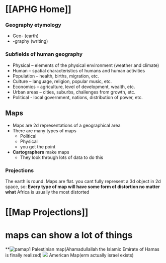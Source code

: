 # [[APHG Home]]

### Geography etymology
- Geo- (earth) 
- -graphy (writing)

### Subfields of human geography
- Physical – elements of the physical environment (weather and climate) 
- Human – spatial characteristics of humans and human activities
- Population – health, births, migration, etc.
- Culture – language, religion, popular music, etc.
- Economics – agriculture, level of development, wealth, etc.
- Urban areas – cities, suburbs, challenges from growth, etc.
- Political  - local government, nations, distribution of power, etc.

## Maps
- Maps are 2d representations of a geographical area
- There are many types of maps
	- Political
	- Physical
	- you get the point
- **Cartographers** make maps 
	- They look through lots of data to do this
### Projections
The earth is round. Maps are flat. you cant fully represent a 3d object in 2d space, so:
**Every type of map will have some form of distortion no matter what**
Africa is usually the most distorted
# [[Map Projections]]

# maps can show a lot of things
**![pamap1](https://lh7-rt.googleusercontent.com/slidesz/AGV_vUco6pCH7EZngSvDYtf6SXlBYA3G9FrVsBouWGgihu9byUt3YE7eYdaFv6FD6TQhdtk6pO6kvfPkPxXEXzFw0NFO8HV3KOxPUF1jyO6fQVLQnmvnoeILka7ONCjXgvmhzX_DGShw0UV5gpAXYE2ZItE8aRR_l7Q=s2048?key=1sZkp5wVuy1PrAAxkaYuDA)
Palestinian map(Ahamadullallah the Islamic Emirate of Hamas is finally realized)
![](https://lh7-rt.googleusercontent.com/slidesz/AGV_vUekN7C-HJm2Dl8LlZlmeAYmdAq3aBaePDp35I0WoeQKhDfh8KA6lr1OGGMhz9eKPwtQ3NFPd6P0J6zxmXRRBVlUm03az3TG96qpa8rjZG1budfuorHIgHhuy-b5Nxoz6JXQ5izvlRg2AvduaBeLiYJNsqZ7FzfC=s2048?key=1sZkp5wVuy1PrAAxkaYuDA)
American Map(erm actually israel exists)
